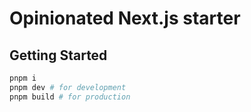# Opinionated Next.js starter

## Getting Started

```bash
pnpm i
pnpm dev # for development
pnpm build # for production
```
